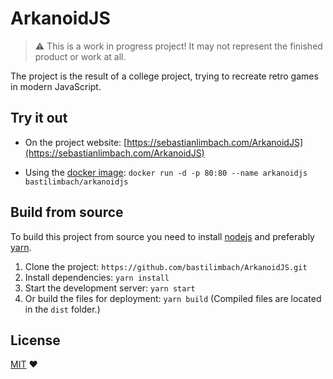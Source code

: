 # ArkanoidJS
> :warning: This is a work in progress project! It may not represent the finished product or work at all.

The project is the result of a college project, trying to recreate retro games in modern JavaScript.

## Try it out
- On the project website: [https://sebastianlimbach.com/ArkanoidJS](https://sebastianlimbach.com/ArkanoidJS)

- Using the [docker image](https://hub.docker.com/r/bastilimbach/arkanoidjs/): `docker run -d -p 80:80 --name arkanoidjs bastilimbach/arkanoidjs`

## Build from source
To build this project from source you need to install [nodejs](https://nodejs.org/en/) and preferably [yarn](https://yarnpkg.com/en/).
1. Clone the project: `https://github.com/bastilimbach/ArkanoidJS.git`
2. Install dependencies: `yarn install`
3. Start the development server: `yarn start`
4. Or build the files for deployment: `yarn build` (Compiled files are located in the `dist` folder.)

## License
[MIT](https://github.com/bastilimbach/ArkanoidJS/blob/master/LICENSE) :heart:
